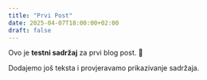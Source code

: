 ```yaml
---
title: "Prvi Post"
date: 2025-04-07T18:00:00+02:00
draft: false
---
```


Ovo je **testni sadržaj** za prvi blog post. 🎉

Dodajemo još teksta i provjeravamo prikazivanje sadržaja.
